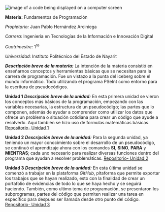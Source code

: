 ![image of a code being displayed on a computer screen](https://pilbox.themuse.com/image.jpg?filter=antialias&h=385&opt=1&pos=top-left&prog=1&q=keep&url=https%3A%2F%2Fcms-assets.themuse.com%2Fmedia%2Flead%2F01212022-1047259374-coding-classes_scanrail.jpg&w=700)

**Materia:** Fundamentos de Programación

*Propietario:* Juan Pablo Hernández Arciniega

*Carrera:* Ingeniería en Tecnologías de la Información e Innovación Digital

*Cuatrimestre:* 1<sup>ro</sup>

*Universidad:* Instituto Politécnico del Estado de Nayarit

***Descripción breve de la materia:*** La intención de la materia consistió en enseñarnos conceptos y herramientas básicas que se necesitan para la carrera de programación. Fue un vistazo a la punta del iceberg sobre el mundo informático. Todo utilizando el programa PSeInt como entorno para la escritura de pseudocódigos.

**Unidad 1**
***Descripción breve de la unidad:*** En esta primera unidad se vieron los conceptos más básicos de la programación, empezando con las variables necesarias, la estructura de un pseudocódigo; las partes que lo componen, además de ayudar a comprender como utilizar los datos que ofrece un problema o situación cotidiana para crear un código que ayude a resolverlo. Aquí también se hizo uso de formulas matemáticas básicas.
[Repositorio- Unidad 1](https://github.com/juan-hernandez-96/FundProgra_Cuatri1/tree/main/U1)

**Unidad 2**
***Descripción breve de la unidad:*** Para la segunda unidad, ya teniendo un mayor conocimiento sobre el desarrollo de un pseudocódigo, se continuó el aprendizaje ahora con los comandos **SI**, **SINO**, **PARA** y **MIENTRAS**; cada uno necesario para realizar diversas funciones dentro del programa que ayudan a resolver problemáticas.
[Repositorio- Unidad 2](https://github.com/juan-hernandez-96/FundProgra_Cuatri1/tree/main/U2)

**Unidad 3**
***Descripción breve de la unidad:*** En esta última unidad se comenzó a trabajar en la plataforma *GitHub*, pltaforma que permite exportar los trabajos que se hayan realizado, esto con la finalidad de crear un portafolio de evidencias de todo lo que se haya hecho y se seguirá haciendo. También, como ultimo tema de programación, se presentaron los subprogramas, partes del código que permiten realizar una tarea en específico para despues ser llamada desde otro punto del código.
[Repositorio- Unidad 3](https://github.com/juan-hernandez-96/FundProgra_Cuatri1/tree/main/U3)

